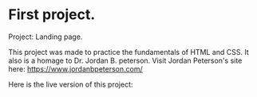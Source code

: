 # First project.
Project: Landing page.

This project was made to practice the fundamentals of HTML and CSS. It also is a homage to Dr. Jordan B. peterson.
Visit Jordan Peterson's site here: https://www.jordanbpeterson.com/

Here is the live version of this project: 
